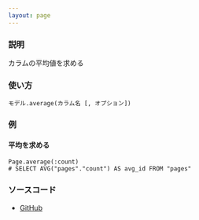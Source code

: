 ```yaml
---
layout: page
---
```

### 説明
カラムの平均値を求める

### 使い方
    モデル.average(カラム名 [, オプション])

### 例
#### 平均を求める
    Page.average(:count)
    # SELECT AVG("pages"."count") AS avg_id FROM "pages"

### ソースコード
* [GitHub](https://github.com/rails/rails/blob/f33d52c95217212cbacc8d5e44b5a8e3cdc6f5b3/activerecord/lib/active_record/relation/calculations.rb#L57)